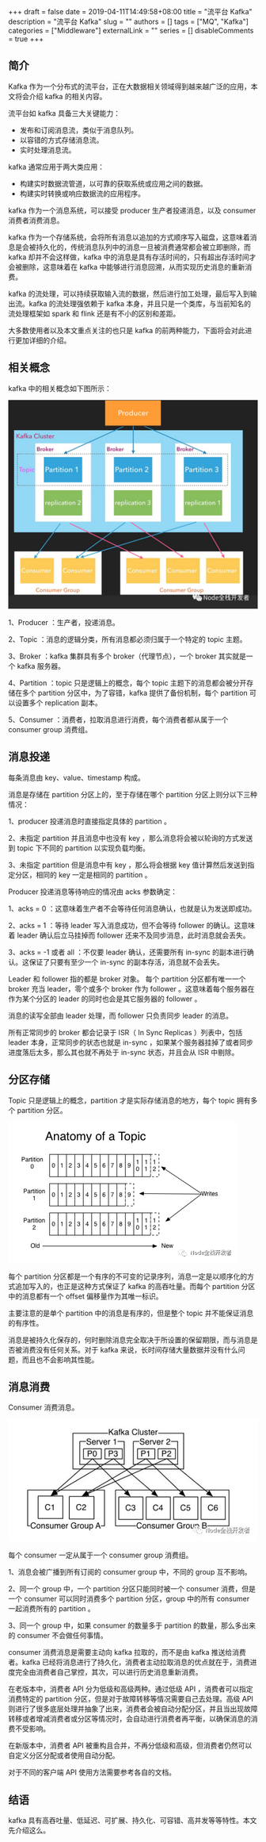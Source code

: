 +++
draft = false
date = 2019-04-11T14:49:58+08:00
title = "流平台 Kafka"
description = "流平台 Kafka"
slug = ""
authors = []
tags = ["MQ", "Kafka"]
categories = ["Middleware"]
externalLink = ""
series = []
disableComments = true
+++

## 简介

Kafka 作为一个分布式的流平台，正在大数据相关领域得到越来越广泛的应用，本文将会介绍 kafka 的相关内容。


流平台如 kafka 具备三大关键能力：

- 发布和订阅消息流，类似于消息队列。
- 以容错的方式存储消息流。
- 实时处理消息流。

kafka 通常应用于两大类应用：

- 构建实时数据流管道，以可靠的获取系统或应用之间的数据。
- 构建实时转换或响应数据流的应用程序。


kafka 作为一个消息系统，可以接受 producer 生产者投递消息，以及 consumer 消费者消费消息。

kafka 作为一个存储系统，会将所有消息以追加的方式顺序写入磁盘，这意味着消息是会被持久化的，传统消息队列中的消息一旦被消费通常都会被立即删除，而 kafka 却并不会这样做，kafka 中的消息是具有存活时间的，只有超出存活时间才会被删除，这意味着在 kafka 中能够进行消息回溯，从而实现历史消息的重新消费。

kafka 的流处理，可以持续获取输入流的数据，然后进行加工处理，最后写入到输出流。kafka 的流处理强依赖于 kafka 本身，并且只是一个类库，与当前知名的流处理框架如 spark 和 flink 还是有不小的区别和差距。

大多数使用者以及本文重点关注的也只是 kafka 的前两种能力，下面将会对此进行更加详细的介绍。


## 相关概念

kafka 中的相关概念如下图所示：

![](/images/middleware/kafka1.jpeg)


1、Producer ：生产者，投递消息。

2、Topic ：消息的逻辑分类，所有消息都必须归属于一个特定的 topic 主题。

3、Broker ：kafka 集群具有多个 broker（代理节点），一个 broker 其实就是一个 kafka 服务器。

4、Partition ：topic 只是逻辑上的概念，每个 topic 主题下的消息都会被分开存储在多个 partition 分区中，为了容错，kafka 提供了备份机制，每个 partition 可以设置多个 replication 副本。

5、Consumer ：消费者，拉取消息进行消费，每个消费者都从属于一个 consumer group 消费组。


## 消息投递

每条消息由 key、value、timestamp 构成。

消息是存储在 partition 分区上的，至于存储在哪个 partition 分区上则分以下三种情况：

1、producer 投递消息时直接指定具体的 partition 。

2、未指定 partition 并且消息中也没有 key ，那么消息将会被以轮询的方式发送到 topic 下不同的 partition 以实现负载均衡。

3、未指定 partition 但是消息中有 key ，那么将会根据 key 值计算然后发送到指定分区，相同的 key 一定是相同的 partition 。


Producer 投递消息等待响应的情况由 acks 参数确定：

1、acks = 0 ：这意味着生产者不会等待任何消息确认，也就是认为发送即成功。

2、acks = 1 ：等待 leader 写入消息成功，但不会等待 follower 的确认。这意味着 leader 确认后立马挂掉而 follower 还来不及同步消息，此时消息就会丢失。

3、acks = -1 或者 all ：不仅要 leader 确认，还需要所有 in-sync 的副本进行确认。这保证了只要有至少一个 in-sync 的副本存活，消息就不会丢失。


Leader 和 follower 指的都是 broker 对象。
每个 partition 分区都有唯一一个 broker 充当 leader，零个或多个 broker 作为 follower 。这意味着每个服务器在作为某个分区的 leader 的同时也会是其它服务器的 follower 。

消息的读写全部由 leader 处理，而 follower 只负责同步 leader 的消息。

所有正常同步的 broker 都会记录于 ISR（ In Sync Replicas ）列表中，包括 leader 本身，正常同步的状态也就是 in-sync ，如果某个服务器挂掉了或者同步进度落后太多，那么其也就不再处于 in-sync 状态，并且会从 ISR 中剔除。


## 分区存储

Topic 只是逻辑上的概念，partition 才是实际存储消息的地方，每个 topic 拥有多个 partition 分区。

![](/images/middleware/kafka2.png)

每个 partition 分区都是一个有序的不可变的记录序列，消息一定是以顺序化的方式追加写入的，也正是这种方式保证了 kafka 的高吞吐量。而每个 partition 分区中的消息都有一个 offset 偏移量作为其唯一标识。

主要注意的是单个 partition 中的消息是有序的，但是整个 topic 并不能保证消息的有序性。

消息是被持久化保存的，何时删除消息完全取决于所设置的保留期限，而与消息是否被消费没有任何关系。对于 kafka 来说，长时间存储大量数据并没有什么问题，而且也不会影响其性能。


## 消息消费

Consumer 消费消息。

![](/images/middleware/kafka3.jpeg)

每个 consumer 一定从属于一个 consumer group 消费组。

1、消息会被广播到所有订阅的 consumer group 中，不同的 group 互不影响。

2、同一个 group 中，一个 partition 分区只能同时被一个 consumer 消费，但是一个 consumer 可以同时消费多个 partition 分区，group 中的所有 consumer 一起消费所有的 partition 。

3、同一个 group 中，如果 consumer 的数量多于 partition 的数量，那么多出来的 consumer 不会做任何事情。


consumer 消费消息是需要主动向 kafka 拉取的，而不是由 kafka 推送给消费者。kafka 已经将消息进行了持久化，消费者主动拉取消息的优点就在于，消费进度完全由消费者自己掌控，其次，可以进行历史消息重新消费。

在老版本中，消费者 API 分为低级和高级两种。通过低级 API ，消费者可以指定消费特定的 partition 分区，但是对于故障转移等情况需要自己去处理。高级 API 则进行了很多底层处理并抽象了出来，消费者会被自动分配分区，并且当出现故障转移或者增减消费者或分区等情况时，会自动进行消费者再平衡，以确保消息的消费不受影响。

在新版本中，消费者 API 被重构且合并，不再分低级和高级，但消费者仍然可以自定义分区分配或者使用自动分配。

对于不同的客户端 API 使用方法需要参考各自的文档。


## 结语

kafka 具有高吞吐量、低延迟、可扩展、持久化、可容错、高并发等等特性。本文先介绍这么。